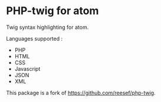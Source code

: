 # PHP-twig for atom

Twig syntax highlighting for atom.

Languages supported :
* PHP
* HTML
* CSS
* Javascript
* JSON
* XML

This package is a fork of https://github.com/reesef/php-twig.
